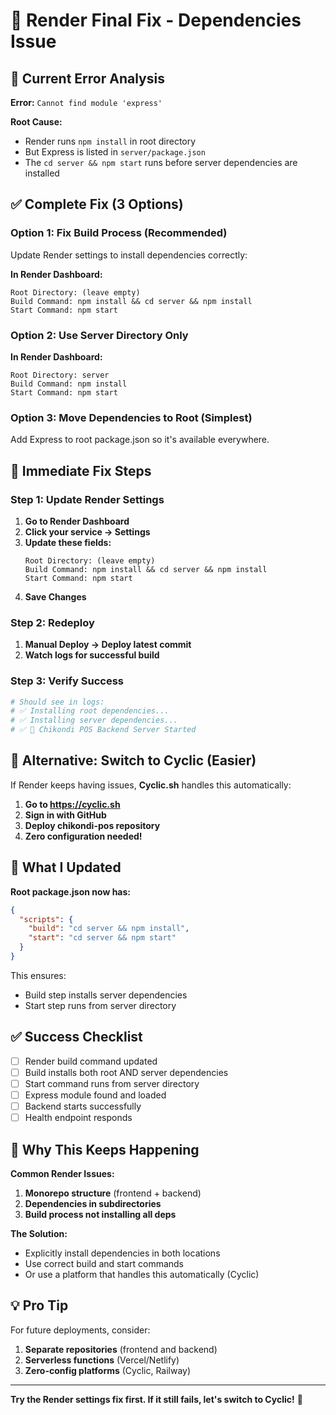 # 🔧 Render Final Fix - Dependencies Issue

## 🚨 Current Error Analysis

**Error:** `Cannot find module 'express'`

**Root Cause:** 
- Render runs `npm install` in root directory
- But Express is listed in `server/package.json`
- The `cd server && npm start` runs before server dependencies are installed

## ✅ Complete Fix (3 Options)

### **Option 1: Fix Build Process (Recommended)**

Update Render settings to install dependencies correctly:

**In Render Dashboard:**
```
Root Directory: (leave empty)
Build Command: npm install && cd server && npm install
Start Command: npm start
```

### **Option 2: Use Server Directory Only**

**In Render Dashboard:**
```
Root Directory: server
Build Command: npm install
Start Command: npm start
```

### **Option 3: Move Dependencies to Root (Simplest)**

Add Express to root package.json so it's available everywhere.

## 🚀 Immediate Fix Steps

### Step 1: Update Render Settings

1. **Go to Render Dashboard**
2. **Click your service → Settings**
3. **Update these fields:**
   ```
   Root Directory: (leave empty)
   Build Command: npm install && cd server && npm install
   Start Command: npm start
   ```
4. **Save Changes**

### Step 2: Redeploy

1. **Manual Deploy → Deploy latest commit**
2. **Watch logs for successful build**

### Step 3: Verify Success

```bash
# Should see in logs:
# ✅ Installing root dependencies...
# ✅ Installing server dependencies...
# ✅ 🚀 Chikondi POS Backend Server Started
```

## 🔄 Alternative: Switch to Cyclic (Easier)

If Render keeps having issues, **Cyclic.sh** handles this automatically:

1. **Go to https://cyclic.sh**
2. **Sign in with GitHub**
3. **Deploy chikondi-pos repository**
4. **Zero configuration needed!**

## 📝 What I Updated

**Root package.json now has:**
```json
{
  "scripts": {
    "build": "cd server && npm install",
    "start": "cd server && npm start"
  }
}
```

This ensures:
- Build step installs server dependencies
- Start step runs from server directory

## ✅ Success Checklist

- [ ] Render build command updated
- [ ] Build installs both root AND server dependencies
- [ ] Start command runs from server directory
- [ ] Express module found and loaded
- [ ] Backend starts successfully
- [ ] Health endpoint responds

## 🎯 Why This Keeps Happening

**Common Render Issues:**
1. **Monorepo structure** (frontend + backend)
2. **Dependencies in subdirectories**
3. **Build process not installing all deps**

**The Solution:**
- Explicitly install dependencies in both locations
- Use correct build and start commands
- Or use a platform that handles this automatically (Cyclic)

## 💡 Pro Tip

For future deployments, consider:
1. **Separate repositories** (frontend and backend)
2. **Serverless functions** (Vercel/Netlify)
3. **Zero-config platforms** (Cyclic, Railway)

---

**Try the Render settings fix first. If it still fails, let's switch to Cyclic!** 🚀